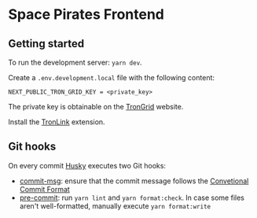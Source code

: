 # Space Pirates Frontend

## Getting started

To run the development server: `yarn dev`.

Create a `.env.development.local` file with the following content:

```env
NEXT_PUBLIC_TRON_GRID_KEY = <private_key>
```

The private key is obtainable on the [TronGrid](https://www.trongrid.io/) website.

Install the [TronLink](https://chrome.google.com/webstore/detail/tronlink/ibnejdfjmmkpcnlpebklmnkoeoihofec) extension.

## Git hooks

On every commit [Husky](https://github.com/typicode/husky) executes two Git hooks: 

- [commit-msg](/.husky/commit-msg): ensure that the commit message follows the [Convetional Commit Format](https://www.conventionalcommits.org/en/v1.0.0/)
- [pre-commit](.husky/pre-commit): run `yarn lint` and `yarn format:check`. In case some files aren't well-formatted, manually execute `yarn format:write`





